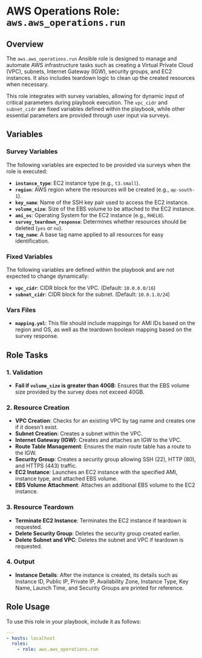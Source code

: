 # AWS Operations Role: `aws.aws_operations.run`

## Overview

The `aws.aws_operations.run` Ansible role is designed to manage and automate AWS infrastructure tasks such as creating a Virtual Private Cloud (VPC), subnets, Internet Gateway (IGW), security groups, and EC2 instances. It also includes teardown logic to clean up the created resources when necessary.

This role integrates with survey variables, allowing for dynamic input of critical parameters during playbook execution. The `vpc_cidr` and `subnet_cidr` are fixed variables defined within the playbook, while other essential parameters are provided through user input via surveys.

## Variables

### Survey Variables

The following variables are expected to be provided via surveys when the role is executed:

- **`instance_type`**: EC2 instance type (e.g., `t3.small`).
- **`region`**: AWS region where the resources will be created (e.g., `ap-south-1`).
- **`key_name`**: Name of the SSH key pair used to access the EC2 instance.
- **`volume_size`**: Size of the EBS volume to be attached to the EC2 instance.
- **`ami_os`**: Operating System for the EC2 instance (e.g., `RHEL8`).
- **`survey_teardown_response`**: Determines whether resources should be deleted (`yes` or `no`).
- **`tag_name`**: A base tag name applied to all resources for easy identification.

### Fixed Variables

The following variables are defined within the playbook and are not expected to change dynamically:

- **`vpc_cidr`**: CIDR block for the VPC. (Default: `10.0.0.0/16`)
- **`subnet_cidr`**: CIDR block for the subnet. (Default: `10.0.1.0/24`)

### Vars Files

- **`mapping.yml`**: This file should include mappings for AMI IDs based on the region and OS, as well as the teardown boolean mapping based on the survey response.

## Role Tasks

### 1. **Validation**

- **Fail if `volume_size` is greater than 40GB**: Ensures that the EBS volume size provided by the survey does not exceed 40GB.

### 2. **Resource Creation**

- **VPC Creation**: Checks for an existing VPC by tag name and creates one if it doesn't exist.
- **Subnet Creation**: Creates a subnet within the VPC.
- **Internet Gateway (IGW)**: Creates and attaches an IGW to the VPC.
- **Route Table Management**: Ensures the main route table has a route to the IGW.
- **Security Group**: Creates a security group allowing SSH (22), HTTP (80), and HTTPS (443) traffic.
- **EC2 Instance**: Launches an EC2 instance with the specified AMI, instance type, and attached EBS volume.
- **EBS Volume Attachment**: Attaches an additional EBS volume to the EC2 instance.

### 3. **Resource Teardown**

- **Terminate EC2 Instance**: Terminates the EC2 instance if teardown is requested.
- **Delete Security Group**: Deletes the security group created earlier.
- **Delete Subnet and VPC**: Deletes the subnet and VPC if teardown is requested.

### 4. **Output**

- **Instance Details**: After the instance is created, its details such as Instance ID, Public IP, Private IP, Availability Zone, Instance Type, Key Name, Launch Time, and Security Groups are printed for reference.

## Role Usage

To use this role in your playbook, include it as follows:

```yaml
---
- hosts: localhost
  roles:
    - role: aws.aws_operations.run
